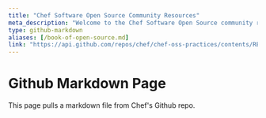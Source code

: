 ```yaml
---
title: "Chef Software Open Source Community Resources"
meta_description: "Welcome to the Chef Software Open Source community resources. Community is the foundation of Chef. Learn more about our book of Open Source."
type: github-markdown
aliases: [/book-of-open-source.md]
link: "https://api.github.com/repos/chef/chef-oss-practices/contents/README.md?v2"
---
```


# Github Markdown Page
This page pulls a markdown file from Chef's Github repo.
